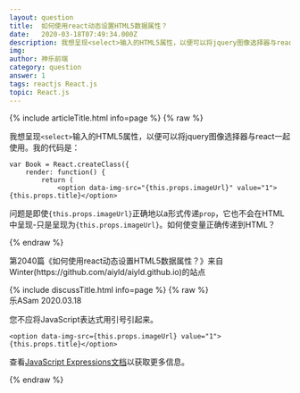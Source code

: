 ```yaml
---
layout: question
title:  如何使用react动态设置HTML5数据属性？
date:   2020-03-18T07:49:34.000Z
description: 我想呈现<select>输入的HTML5属性，以便可以将jquery图像选择器与react一起使用。我的代码是：var Book = React.cr...
img: 
author: 神乐前端
category: question
answer: 1
tags: reactjs React.js
topic: React.js
---
```

<div class="article-root">
  <div class="article">
    {% include articleTitle.html info=page %}
    {% raw %}
    <div class="article-content"><p><font style="vertical-align: inherit;"><font style="vertical-align: inherit;">我想呈现</font></font><code>&lt;select&gt;</code><font style="vertical-align: inherit;"><font style="vertical-align: inherit;">输入</font><font style="vertical-align: inherit;">的HTML5属性，</font><font style="vertical-align: inherit;">以便可以将jquery图像选择器与react一起使用。</font><font style="vertical-align: inherit;">我的代码是：</font></font></p>

<pre><code>var Book = React.createClass({<font></font>
    render: function() {<font></font>
        return (<font></font>
            &lt;option data-img-src="{this.props.imageUrl}" value="1"&gt;{this.props.title}&lt;/option&gt;<font></font>
</code></pre>

<p><font style="vertical-align: inherit;"><font style="vertical-align: inherit;">问题是即使</font></font><code>{this.props.imageUrl}</code><font style="vertical-align: inherit;"><font style="vertical-align: inherit;">正确地以a形式传递</font></font><code>prop</code><font style="vertical-align: inherit;"><font style="vertical-align: inherit;">，它也不会在HTML中呈现-只是呈现为</font></font><code>{this.props.imageUrl}</code><font style="vertical-align: inherit;"><font style="vertical-align: inherit;">。</font><font style="vertical-align: inherit;">如何使变量正确传递到HTML？</font></font></p></div>
    {% endraw %}
  </div>
  <p class="winter_mark">第2040篇《如何使用react动态设置HTML5数据属性？》来自Winter(https://github.com/aiyld/aiyld.github.io)的站点</p>
  <div class="discuss-wrapper">
    {% include discussTitle.html info=page %}
    {% raw %}
    <div class="discuss-list">
    <div class="discuss-item">
        <div class="discuss-parent">
          <div class="discuss-meta">
            <span class="discuss-user">乐ASam</span>
            <span class="discuss-time">2020.03.18</span>
          </div>
          <div class="discuss-comment"><p><font style="vertical-align: inherit;"><font style="vertical-align: inherit;">您不应将JavaScript表达式用引号引起来。</font></font></p>

<pre><code>&lt;option data-img-src={this.props.imageUrl} value="1"&gt;{this.props.title}&lt;/option&gt;
</code></pre>

<p><font style="vertical-align: inherit;"><font style="vertical-align: inherit;">查看</font></font><a href="http://facebook.github.io/react/docs/jsx-in-depth.html#javascript-expressions"><font style="vertical-align: inherit;"><font style="vertical-align: inherit;">JavaScript Expressions文档</font></font></a><font style="vertical-align: inherit;"><font style="vertical-align: inherit;">以获取更多信息。</font></font></p></div>
        </div></div>
    </div>
    {% endraw %}
  </div>
<div>
